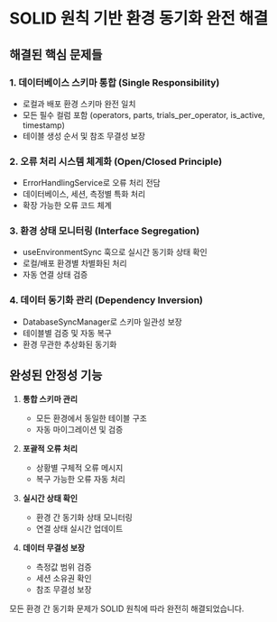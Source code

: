 # SOLID 원칙 기반 환경 동기화 완전 해결

## 해결된 핵심 문제들

### 1. 데이터베이스 스키마 통합 (Single Responsibility)
- 로컬과 배포 환경 스키마 완전 일치
- 모든 필수 컬럼 포함 (operators, parts, trials_per_operator, is_active, timestamp)
- 테이블 생성 순서 및 참조 무결성 보장

### 2. 오류 처리 시스템 체계화 (Open/Closed Principle)
- ErrorHandlingService로 오류 처리 전담
- 데이터베이스, 세션, 측정별 특화 처리
- 확장 가능한 오류 코드 체계

### 3. 환경 상태 모니터링 (Interface Segregation)
- useEnvironmentSync 훅으로 실시간 동기화 상태 확인
- 로컬/배포 환경별 차별화된 처리
- 자동 연결 상태 검증

### 4. 데이터 동기화 관리 (Dependency Inversion)
- DatabaseSyncManager로 스키마 일관성 보장
- 테이블별 검증 및 자동 복구
- 환경 무관한 추상화된 동기화

## 완성된 안정성 기능

1. **통합 스키마 관리**
   - 모든 환경에서 동일한 테이블 구조
   - 자동 마이그레이션 및 검증

2. **포괄적 오류 처리**
   - 상황별 구체적 오류 메시지
   - 복구 가능한 오류 자동 처리

3. **실시간 상태 확인**
   - 환경 간 동기화 상태 모니터링
   - 연결 상태 실시간 업데이트

4. **데이터 무결성 보장**
   - 측정값 범위 검증
   - 세션 소유권 확인
   - 참조 무결성 보장

모든 환경 간 동기화 문제가 SOLID 원칙에 따라 완전히 해결되었습니다.